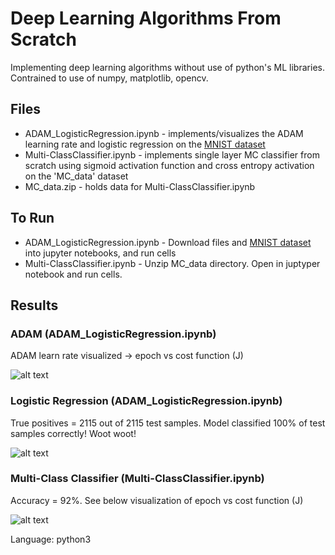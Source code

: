 # Deep Learning Algorithms From Scratch

Implementing deep learning algorithms without use of python's ML libraries. Contrained to use of numpy, matplotlib, opencv. 


## Files

- ADAM_LogisticRegression.ipynb - implements/visualizes the ADAM learning rate and logistic regression on the [MNIST dataset](https://www.kaggle.com/oddrationale/mnist-in-csv)
- Multi-ClassClassifier.ipynb - implements single layer MC classifier from scratch using sigmoid activation function and cross entropy activation on the 'MC_data' dataset 
- MC_data.zip - holds data for Multi-ClassClassifier.ipynb

## To Run

- ADAM_LogisticRegression.ipynb - Download files and [MNIST dataset](https://www.kaggle.com/oddrationale/mnist-in-csv) into jupyter notebooks, and run cells
- Multi-ClassClassifier.ipynb - Unzip MC_data directory. Open in juptyper notebook and run cells.

## Results

### ADAM (ADAM_LogisticRegression.ipynb)

ADAM learn rate visualized -> epoch vs cost function (J) 
 
![alt text](https://github.com/LizMcLaughlin/images/blob/main/adam.png)

### Logistic Regression (ADAM_LogisticRegression.ipynb)

True positives = 2115 out of 2115 test samples. 
Model classified 100% of test samples correctly! Woot woot!

![alt text](https://github.com/LizMcLaughlin/images/blob/main/lr.png)

### Multi-Class Classifier (Multi-ClassClassifier.ipynb)

Accuracy = 92%. 
See below visualization of epoch vs cost function (J)

![alt text](https://github.com/LizMcLaughlin/images/blob/main/MCC.png)



Language: python3
